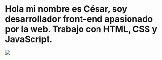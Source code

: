 # Hola mi nombre es César, soy desarrollador front-end apasionado por la web. Trabajo con HTML, CSS y JavaScript.

![](https://github.com/cesarmdq/cesarmdq.github.io/blob/master/img/screenshot.png)

